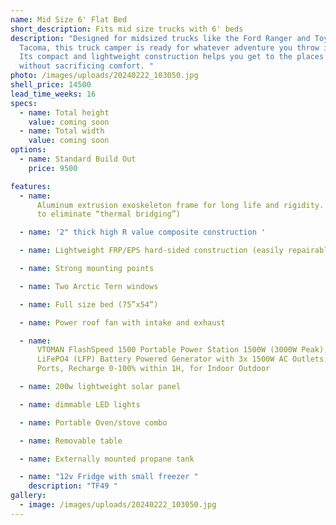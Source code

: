 ```yaml
---
name: Mid Size 6' Flat Bed
short_description: Fits mid size trucks with 6' beds
description: "Designed for midsized trucks like the Ford Ranger and Toyota
  Tacoma, this truck camper is ready for whatever adventure you throw its way.
  Its compact and lightweight construction helps you get to the places you love
  without sacrificing comfort. "
photo: /images/uploads/20240222_103050.jpg
shell_price: 14500
lead_time_weeks: 16
specs:
  - name: Total height
    value: coming soon
  - name: Total width
    value: coming soon
options:
  - name: Standard Build Out
    price: 9500

features:
  - name:
      Aluminum extrusion exoskeleton frame for long life and rigidity. (2 pieces
      to eliminate “thermal bridging”)

  - name: '2" thick high R value composite construction '

  - name: Lightweight FRP/EPS hard-sided construction (easily repairable fiberglass!)

  - name: Strong mounting points

  - name: Two Arctic Tern windows

  - name: Full size bed (75”x54”)

  - name: Power roof fan with intake and exhaust

  - name:
      VTOMAN FlashSpeed 1500 Portable Power Station 1500W (3000W Peak), 1548Wh
      LiFePO4 (LFP) Battery Powered Generator with 3x 1500W AC Outlets, 6x USB
      Ports, Recharge 0-100% within 1H, for Indoor Outdoor

  - name: 200w lightweight solar panel

  - name: dimmable LED lights

  - name: Portable Oven/stove combo

  - name: Removable table

  - name: Externally mounted propane tank

  - name: "12v Fridge with small freezer "
    description: "TF49 "
gallery:
  - image: /images/uploads/20240222_103050.jpg
---
```

